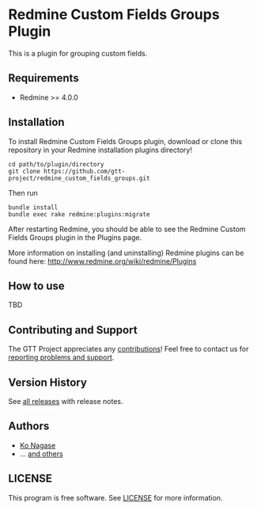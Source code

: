 # Redmine Custom Fields Groups Plugin

This is a plugin for grouping custom fields.

## Requirements

 - Redmine >= 4.0.0

## Installation

To install Redmine Custom Fields Groups plugin, download or clone this repository in your Redmine installation plugins directory!

```
cd path/to/plugin/directory
git clone https://github.com/gtt-project/redmine_custom_fields_groups.git
```

Then run

```
bundle install
bundle exec rake redmine:plugins:migrate
```

After restarting Redmine, you should be able to see the Redmine Custom Fields Groups plugin in the Plugins page.

More information on installing (and uninstalling) Redmine plugins can be found here: http://www.redmine.org/wiki/redmine/Plugins

## How to use

TBD

## Contributing and Support

The GTT Project appreciates any [contributions](https://github.com/gtt-project/.github/blob/main/CONTRIBUTING.md)! Feel free to contact us for [reporting problems and support](https://github.com/gtt-project/.github/blob/main/CONTRIBUTING.md).

## Version History

See [all releases](https://github.com/gtt-project/redmine_custom_fields_groups/releases) with release notes.

## Authors

- [Ko Nagase](https://github.com/sanak)
- ... [and others](https://github.com/gtt-project/redmine_custom_fields_groups/graphs/contributors)

## LICENSE

This program is free software. See [LICENSE](LICENSE) for more information.
